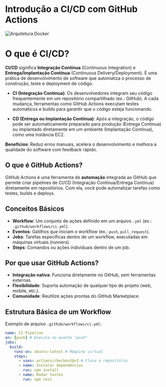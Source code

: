 # Introdução a CI/CD com GitHub Actions

![Arquitetura Docker](../arquivos/ci-cd.png)

# O que é CI/CD?

**CI/CD** significa **Integração Contínua** (Continuous Integration) e **Entrega/Implantação Contínua** (Continuous Delivery/Deployment). É uma prática de desenvolvimento de software que automatiza o processo de construção, teste e deployment de código.

- **CI (Integração Contínua)**: Os desenvolvedores integram seu código frequentemente em um repositório compartilhado (ex.: GitHub). A cada mudança, ferramentas como GitHub Actions executam testes automáticos e builds para garantir que o código esteja funcionando.

- **CD (Entrega ou Implantação Contínua)**: Após a integração, o código pode ser automaticamente preparado para produção (Entrega Contínua) ou implantado diretamente em um ambiente (Implantação Contínua), como uma instância EC2.

**Benefícios**: Reduz erros manuais, acelera o desenvolvimento e melhora a qualidade do software com feedback rápido.

## O que é GitHub Actions?
GitHub Actions é uma ferramenta de **automação** integrada ao GitHub que permite criar pipelines de CI/CD (Integração Contínua/Entrega Contínua) diretamente em repositórios. Com ela, você pode automatizar tarefas como testes, builds e deploys.

## Conceitos Básicos
- **Workflow**: Um conjunto de ações definido em um arquivo `.yml` (ex.: `.github/workflows/ci.yml`).
- **Eventos**: Gatilhos que iniciam o workflow (ex.: `push`, `pull_request`).
- **Jobs**: Tarefas específicas dentro de um workflow, executadas em máquinas virtuais (runners).
- **Steps**: Comandos ou ações individuais dentro de um job.

## Por que usar GitHub Actions?
- **Integração nativa**: Funciona diretamente no GitHub, sem ferramentas externas.
- **Flexibilidade**: Suporta automação de qualquer tipo de projeto (web, mobile, etc.).
- **Comunidade**: Reutilize ações prontas do GitHub Marketplace.

## Estrutura Básica de um Workflow
Exemplo de arquivo `.github/workflows/ci.yml`:
```yaml
name: CI Pipeline
on: [push] # Executa no evento "push"
jobs:
  build:
    runs-on: ubuntu-latest # Máquina virtual
    steps:
      - uses: actions/checkout@v3 # Clona o repositório
      - name: Instalar dependências
        run: npm install
      - name: Rodar testes
        run: npm test